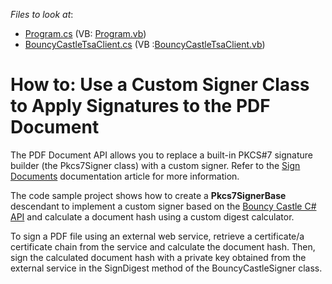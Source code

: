 <!-- default file list -->
*Files to look at*:
* [Program.cs](./CS/CustomSigner/Program.cs) (VB: [Program.vb](./VB/CustomSigner/Program.vb))
* [BouncyCastleTsaClient.cs](./CS/CustomSigner/BouncyCastleSigner.cs)  (VB :[BouncyCastleTsaClient.vb](./VB/CustomSigner/BouncyCastleSigner.vb))
<!-- default file list end -->

# How to: Use a Custom Signer Class to Apply Signatures to the PDF Document

The PDF Document API allows you to replace a built-in PKCS#7 signature builder (the Pkcs7Signer class) with a custom signer. Refer to the [Sign Documents](https://docs.devexpress.com/OfficeFileAPI/114623/pdf-document-api/document-security/sign-documents?v=20.2) documentation article for more information.

The code sample project shows how to create a **Pkcs7SignerBase** descendant to implement a custom signer based on the [Bouncy Castle C# API](https://bouncycastle.org/csharp/index.html) and calculate a document hash using a custom digest calculator.

To sign a PDF file using an external web service, retrieve a certificate/a certificate chain from the service and calculate the document hash. Then, sign the calculated document hash with a private key obtained from the external service in the SignDigest method of the BouncyCastleSigner class.
